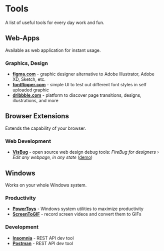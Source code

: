 # Tools

A list of useful tools for every day work and fun.

## Web-Apps

Available as web application for instant usage.

### Graphics, Design

- **[figma.com][figma]** - graphic designer alternative to Adobe Illustrator, Adobe XD, Sketch, etc.
- **[fontflipper.com][fontflipper]** - simple UI to test out different font styles in self uploaded graphic
- **[dribbble.com][dribbble]** - platform to discover page transitions, designs, illustrations, and more

## Browser Extensions

Extends the capability of your browser.

### Web Development

- **[VisBug][visbug]** - open source web design debug tools: _FireBug for designers › Edit any webpage, in any state_ ([demo][visbug-demo])

## Windows

Works on your whole Windows system.

### Productivity

- **[PowerToys][powertoys]** - Windows system utilities to maximize productivity
- **[ScreenToGIF][screen2gif]** - record screen videos and convert them to GIFs

### Development

- **[Insomnia][insomnia]** - REST API dev tool
- **[Postman][postman]** - REST API dev tool

[dribbble]: https://dribbble.com/
[figma]: https://www.figma.com/
[fontflipper]: https://fontflipper.com/
[insomnia]: https://insomnia.rest/
[postman]: https://postman.com/
[powertoys]: https://github.com/microsoft/PowerToys/releases/latest/
[screen2gif]: https://www.screentogif.com/
[visbug]: https://github.com/GoogleChromeLabs/ProjectVisBug
[visbug-demo]: https://visbug.web.app/
